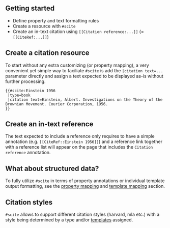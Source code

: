## Getting started

- Define property and text formatting rules
- Create a resource with `#scite`
- Create an in-text citation using `[[Citation reference:...]]` (= `[[CiteRef:...]]`)

## Create a citation resource

To start without any extra customizing (or property mapping), a very convenient yet simple way to faciliate
`#scite` is add the `|citation text=...` parameter directly and assign a text expected
to be displayed as-is without further processing.

```
{{#scite:Einstein 1956
 |type=book
 |citation text=Einstein, Albert. Investigations on the Theory of the Brownian Movement. Courier Corporation, 1956.
}}
```

## Create an in-text reference

The text expected to include a reference only requires to have a simple annotation (e.g. `[[CiteRef::Einstein 1956]]`)
and a reference link together with a reference list will appear on the page that
includes the `Citation reference` annotation.

## What about structured data?

To fully utilize `#scite` in terms of property annotations or individual template output
 formatting, see the [property mapping](02-property-mapping.md) and [template mapping](03-template-mapping.md) section.

## Citation styles

`#scite` allows to support different citation styles (harvard, mla etc.) with a
style being determined by a type and/or [templates](03-template-mapping.md)
assigned.